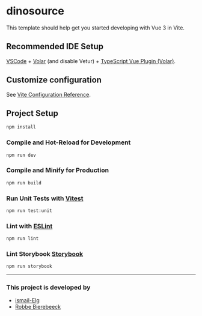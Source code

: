 # dinosource

This template should help get you started developing with Vue 3 in Vite.

## Recommended IDE Setup

[VSCode](https://code.visualstudio.com/) + [Volar](https://marketplace.visualstudio.com/items?itemName=Vue.volar) (and disable Vetur) + [TypeScript Vue Plugin (Volar)](https://marketplace.visualstudio.com/items?itemName=Vue.vscode-typescript-vue-plugin).

## Customize configuration

See [Vite Configuration Reference](https://vitejs.dev/config/).

## Project Setup

```sh
npm install
```

### Compile and Hot-Reload for Development

```sh
npm run dev
```

### Compile and Minify for Production

```sh
npm run build
```

### Run Unit Tests with [Vitest](https://vitest.dev/)

```sh
npm run test:unit
```

### Lint with [ESLint](https://eslint.org/)

```sh
npm run lint
```

### Lint Storybook [Storybook](https://storybook.js.org/docs/vue/get-started/introduction)

```sh
npm run storybook
```

---

### This project is developed by

- [ismail-Elg](https://github.com/Ismail-Elg)
- [Robbe Bierebeeck](https://github.com/RobbeBierebeeck)

